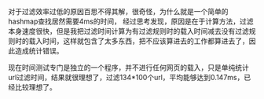 对于过滤效率过低的原因百思不得其解，很奇怪，为什么就是一个简单的hashmap查找居然需要4ms的时间，
经过思考发现，原因是在于计算方法，过滤本身速度很快，但是我把过滤时间计算为有过滤规则时的载入时间减去没有过滤规则时的载入时间，这样就包含了太多东西，把不应该算进去的工作都算进去了，因此造成统计错误。

现在时间测试专门是独立的一个程序，并不进行任何网页的载入，只是单纯统计url过滤时间，结果就很理想了，过滤134\*100个url，平均能够达到0.147ms，已经比较理想了。